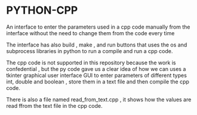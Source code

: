 # PYTHON-CPP
An interface to enter the parameters used in a cpp code manually from the interface without the need to change them from the code every time

The interface has also build , make , and run buttons that uses the os and subprocess libraries in python to run a compile and run a cpp code.

The cpp code is not supported in this repository because the work is confedential , but the py code gave us  a clear idea of how we can uses a tkinter graphical user interface GUI to enter parameters of different types int, double and boolean , store them in a text file and then compile the cpp code.

There is also a file named read_from_text.cpp , it shows how the values are read ffrom the text file in the cpp code.
